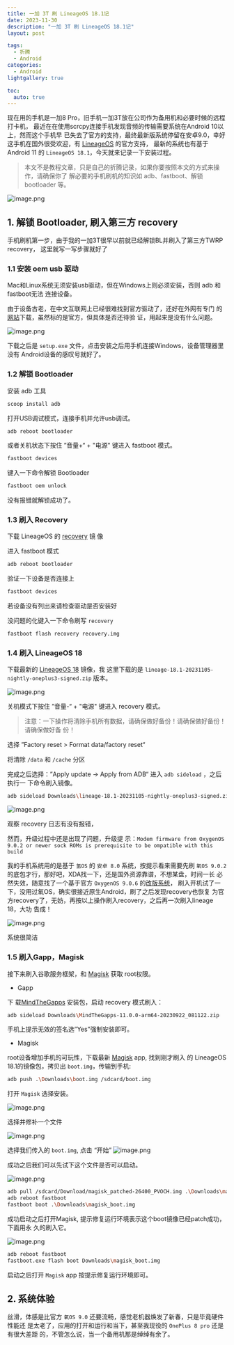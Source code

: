 ```yaml
---
title: 一加 3T 刷 LineageOS 18.1记
date: 2023-11-30
description: "一加 3T 刷 LineageOS 18.1记"
layout: post

tags:
  - 折腾
  - Android
categories:
  - Android
lightgallery: true

toc:
  auto: true
---
```


现在用的手机是一加8 Pro，旧手机一加3T放在公司作为备用机和必要时候的远程打卡机，
最近在在使用scrcpy连接手机发现音频的传输需要系统在Android 10以上，然而这个手机早
已失去了官方的支持，最终最新版系统停留在安卓9.0，幸好这手机在国外很受欢迎，有
[LineageOS](https://download.lineageos.org/devices/oneplus3/builds) 的官方支持，
最新的系统也有基于Android 11 的 `LineageOS 18.1`，今天就来记录一下安装过程。

> 本文不是教程文章，只是自己的折腾记录，如果你要按照本文的方式来操作，请确保你了
> 解必要的手机刷机的知识如 adb、fastboot、解锁 bootloader 等。

![image.png](https://img.linkzz.eu.org/main/images/2023/11/a33f29c483d4231a3d9135e2431961ba.png)

## 1. 解锁 Bootloader, 刷入第三方 recovery

手机刷机第一步，由于我的一加3T很早以前就已经解锁BL并刷入了第三方TWRP recovery，
这里就写一写步骤就好了

### 1.1 安装 oem usb 驱动

Mac和Linux系统无须安装usb驱动，但在Windows上则必须安装，否则 adb 和 fastboot无法
连接设备。

由于设备古老，在中文互联网上已经很难找到官方驱动了，还好在外网有专门
的[网站](https://oneplususbdrivers.com/)下载，虽然标的是官方，但具体是否还待验
证，用起来是没有什么问题。

![image.png](https://img.linkzz.eu.org/main/images/2023/11/fcdffc63063c8d58a1bb5efe24b39fec.png)

下载之后是 `setup.exe` 文件，点击安装之后用手机连接Windows，设备管理器里没有
Android设备的感叹号就好了。

### 1.2 解锁 Bootloader

安装 adb 工具

```bash
scoop install adb
```

打开USB调试模式，连接手机并允许usb调试。

```bash
adb reboot bootloader
```

或者关机状态下按住 ”音量+“ + "电源" 键进入 fastboot 模式。

```bash
fastboot devices
```

键入一下命令解锁 Bootloader

```bash
fastboot oem unlock
```

没有报错就解锁成功了。

### 1.3 刷入 Recovery

下载 LineageOS 的 [recovery](https://download.lineageos.org/devices/oneplus3) 镜
像

进入 fastboot 模式

```bash
adb reboot bootloader
```

验证一下设备是否连接上

```bash
fastboot devices
```

若设备没有列出来请检查驱动是否安装好

没问题的化键入一下命令刷写 `recovery`

```bash
fastboot flash recovery recovery.img
```

### 1.4 刷入 LineageOS 18

下载最新的
[LineageOS 18](https://download.lineageos.org/devices/oneplus3/builds) 镜像，我
这里下载的是 `lineage-18.1-20231105-nightly-oneplus3-signed.zip` 版本。

![image.png](https://img.linkzz.eu.org/main/images/2023/11/153a02517a6c77c49b081b6f9398a713.png)

关机模式下按住 ”音量-“ + "电源" 键进入 recovery 模式。

> 注意：一下操作将清除手机所有数据，请确保做好备份！请确保做好备份！请确保做好备
> 份！

选择 ”Factory reset > Format data/factory reset“

将清除 `/data` 和 `/cache` 分区

完成之后选择：”Apply update -> Apply from ADB“ 进入 `adb sideload` ，之后执行一
下命令刷入镜像。

```bash
adb sideload Downloads\lineage-18.1-20231105-nightly-oneplus3-signed.zip
```

![image.png](https://img.linkzz.eu.org/main/images/2023/11/63619dc21f7722bca51f6a1e684d63ae.png)

观察 recovery 日志有没有报错，

然而，升级过程中还是出现了问题，升级提
示：`Modem firmware from OxygenOS 9.0.2 or newer sock ROMs is prerequisite to be ompatible with this build`

我的手机系统用的是基于 `氢OS` 的 `安卓 8.0` 系统，按提示看来需要先刷
`氧OS 9.0.2` 的底包才行，那好吧，XDA找一下，还是国外资源靠谱，不想某盘，时间一长
必然失效，随意找了一个基于官方 `OxygenOS 9.0.6`
的[改版系统](https://xdaforums.com/t/rom-theone3tos-oxygenos-aroma-open-beta-30-stable-9-0-6-11-22-2019.3730932/)，
刷入开机试了一下，没用过氧OS，确实很接近原生Android，刷了之后发现recovery也恢复
为官方recovery了，无妨，再按以上操作刷入recovery，之后再一次刷入lineage 18，大功
告成！

![image.png](https://img.linkzz.eu.org/main/images/2023/11/413862ff65d275ee0dd4c57e776f54cb.png)

系统很简洁

### 1.5 刷入Gapp，Magisk

接下来刷入谷歌服务框架，和 [Magisk](https://github.com/topjohnwu/Magisk) 获取
root权限。

- Gapp

下
载[MindTheGapps](https://github.com/MindTheGapps/11.0.0-arm64/releases/tag/MindTheGapps-11.0.0-arm64-20230922_081122)
安装包，启动 recovery 模式刷入：

```bash
adb sideload Downloads\MindTheGapps-11.0.0-arm64-20230922_081122.zip
```

手机上提示无效的签名选”Yes"强制安装即可。

- Magisk

root设备增加手机的可玩性，下载最新
[Magisk](https://github.com/topjohnwu/Magisk/releases/latest) app, 找到刚才刷入
的 LineageOS 18.1的镜像包，拷贝出 `boot.img`，传输到手机:

```bash
adb push .\Downloads\boot.img /sdcard/boot.img
```

打开 `Magisk` 选择安装。

![image.png](https://img.linkzz.eu.org/main/images/2023/11/a0ac2619f6101b4ac709322e967b29b7.png)

选择并修补一个文件

![image.png](https://img.linkzz.eu.org/main/images/2023/11/dd2e1b1aa1b48e6d838d4dadf0c317a1.png)

选择我们传入的 `boot.img`, 点击 “开始”
![image.png](https://img.linkzz.eu.org/main/images/2023/11/f3de1d5c08f8fbc0ee6ec51d4937d779.png)

成功之后我们可以先试下这个文件是否可以启动。

![image.png](https://img.linkzz.eu.org/main/images/2023/11/461dd7523f4a39402fa65fe6863b8c3a.png)

```bash
adb pull /sdcard/Download/magisk_patched-26400_PVOCH.img .\Downloads\magisk_boot.img
adb reboot fastboot
fastboot boot .\Downloads\magisk_boot.img
```

成功启动之后打开Magisk, 提示修复运行环境表示这个boot镜像已经patch成功，下面用永
久的刷入它。

![image.png](https://img.linkzz.eu.org/main/images/2023/11/74c862b2803215d197cd5cefa4b578ef.png)

```bash
adb reboot fastboot
fastboot.exe flash boot Downloads\magisk_boot.img
```

启动之后打开 `Magisk` app 按提示修复运行环境即可。

## 2. 系统体验

丝滑，体感是比官方 `氧OS 9.0` 还要流畅，感觉老机器焕发了新春，只是毕竟硬件性能还
是太老了，应用的打开和运行和当下，甚至我现役的 `OnePlus 8 pro` 还是有很大差距
的，不管怎么说，当一个备用机那是绰绰有余了。

